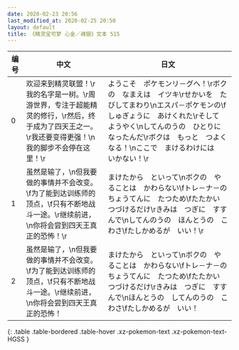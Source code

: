 ```yaml
---
date: 2020-02-23 20:56
last_modified_at: 2020-02-25 20:50
layout: default
title: 《精灵宝可梦 心金／魂银》文本 515
---
```

| 编号 | 中文 | 日文 |
| ---- | ---- | ---- |
| 0 | 欢迎来到精灵联盟！\r我的名字是一树。\r周游世界，专注于超能精灵的修行，\r然后，终于成为了四天王之一。\r我还要变得更强！\n我的脚步不会停在这里！\r | ようこそ　ポケモンリ－グへ！\rボクの　なまえは　イツキ\rせかいを　たびしてまわり\nエスパ－ポケモンの\fしゅぎょうに　あけくれた\rそして　ようやく\nしてんのうの　ひとりに　なったんだ\rボクは　もっと　つよくなる！\nここで　まけるわけには　いかない！\r |
| 1 | 虽然是输了，\n但我要做的事情并不会改变。\f为了能到达训练师的顶点，\f只有不断地战斗一途。\r继续前进，\n你将会尝到四天王真正的恐怖！\r | まけたから　といって\nボクの　やることは　かわらない\fトレ－ナ－の　ちょうてんに　たつため\fたたかい　つづけるだけ\rきみは　つぎに　すすんで\nしてんのうの　ほんとうの　こわさ\fたしかめるが　いい！\r |
| 2 | 虽然是输了，\n但我要做的事情并不会改变。\f为了能到达训练师的顶点，\f只有不断地战斗一途。\r继续前进，\n你将会尝到四天王真正的恐怖！ | まけたから　といって\nボクの　やることは　かわらない\fトレ－ナ－の　ちょうてんに　たつため\fたたかい　つづけるだけ\rきみは　つぎに　すすんで\nほんとうの　してんのうの　こわさ\fたしかめるが　いい！ |
{: .table .table-bordered .table-hover .xz-pokemon-text .xz-pokemon-text-HGSS }